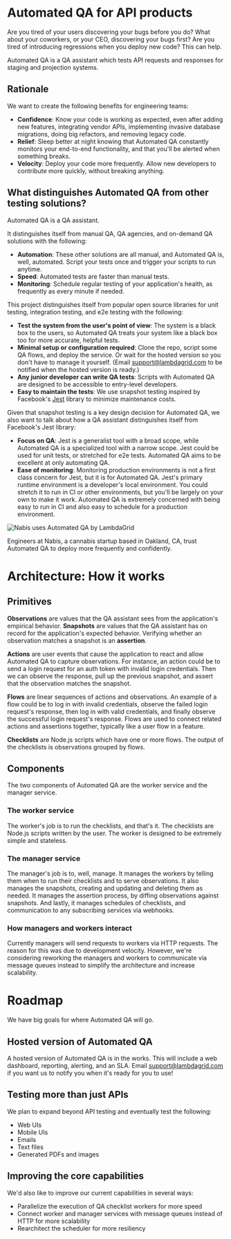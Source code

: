 # Automated QA for API products

Are you tired of your users discovering your bugs before you do? What about your coworkers, or your CEO, discovering your bugs first? Are you tired of introducing regressions when you deploy new code? This can help.

Automated QA is a QA assistant which tests API requests and responses for staging and projection systems.

## Rationale

We want to create the following benefits for engineering teams:
* **Confidence**: Know your code is working as expected, even after adding new features, integrating vendor APIs, implementing invasive database migrations, doing big refactors, and removing legacy code.
* **Relief**: Sleep better at night knowing that Automated QA constantly monitors your end-to-end functionality, and that you'll be alerted when something breaks.
* **Velocity**: Deploy your code more frequently. Allow new developers to contribute more quickly, without breaking anything.

## What distinguishes Automated QA from other testing solutions?

Automated QA is a QA assistant.

It distinguishes itself from manual QA, QA agencies, and on-demand QA solutions with the following:
* **Automation**: These other solutions are all manual, and Automated QA is, well, automated. Script your tests once and trigger your scripts to run anytime.
* **Speed**: Automated tests are faster than manual tests.
* **Monitoring**: Schedule regular testing of your application's health, as frequently as every minute if needed.

This project distinguishes itself from popular open source libraries for unit testing, integration testing, and e2e testing with the following:
* **Test the system from the user's point of view**: The system is a black box to the users, so Automated QA treats your system like a black box too for more accurate, helpful tests.
* **Minimal setup or configuration required**: Clone the repo, script some QA flows, and deploy the service. Or wait for the hosted version so you don't have to manage it yourself. (Email <support@lambdagrid.com> to be notified when the hosted version is ready.)
* **Any junior developer can write QA tests**: Scripts with Automated QA are designed to be accessible to entry-level developers.
* **Easy to maintain the tests**: We use snapshot testing inspired by Facebook's [Jest](https://jestjs.io/) library to minimize maintenance costs.

Given that snapshot testing is a key design decision for Automated QA, we also want to talk about how a QA assistant distinguishes itself from Facebook's Jest library:
* **Focus on QA**: Jest is a generalist tool with a broad scope, while Automated QA is a specialized tool with a narrow scope. Jest could be used for unit tests, or stretched for e2e tests. Automated QA aims to be excellent at only automating QA.
* **Ease of monitoring**: Monitoring production environments is not a first class concern for Jest, but it is for Automated QA. Jest's primary runtime environment is a developer's local environment. You could stretch it to run in CI or other environments, but you'll be largely on your own to make it work. Automated QA is extremely concerned with being easy to run in CI and also easy to schedule for a production environment.

<img src="https://i.imgur.com/wCPlswA.png" alt="Nabis uses Automated QA by LambdaGrid" style="max-width:400px;"/>

Engineers at Nabis, a cannabis startup based in Oakland, CA, trust Automated QA to deploy more frequently and confidently.

# Architecture: How it works

## Primitives

**Observations** are values that the QA assistant sees from the application's empirical behavior. **Snapshots** are values that the QA assistant has on record for the application's expected behavior. Verifying whether an observation matches a snapshot is an **assertion**.

**Actions** are user events that cause the application to react and allow Automated QA to capture observations. For instance, an action could be to send a login request for an auth token with invalid login credentials. Then we can observe the response, pull up the previous snapshot, and assert that the observation matches the snapshot.

**Flows** are linear sequences of actions and observations. An example of a flow could be to log in with invalid credentials, observe the failed login request's response, then log in with valid credentials, and finally observe the successful login request's response. Flows are used to connect related actions and assertions together, typically like a user flow in a feature.

**Checklists** are Node.js scripts which have one or more flows. The output of the checklists is observations grouped by flows.

## Components

The two components of Automated QA are the worker service and the manager service.

### The worker service

The worker's job is to run the checklists, and that's it. The checklists are Node.js scripts written by the user. The worker is designed to be extremely simple and stateless.

### The manager service

The manager's job is to, well, manage. It manages the workers by telling them when to run their checklists and to serve observations. It also manages the snapshots, creating and updating and deleting them as needed. It manages the assertion process, by diffing observations against snapshots. And lastly, it manages schedules of checklists, and communication to any subscribing services via webhooks.

### How managers and workers interact

Currently managers will send requests to workers via HTTP requests. The reason for this was due to development velocity. However, we're considering reworking the managers and workers to communicate via message queues instead to simplify the architecture and increase scalability.

# Roadmap

We have big goals for where Automated QA will go.

## Hosted version of Automated QA

A hosted version of Automated QA is in the works. This will include a web dashboard, reporting, alerting, and an SLA. Email <support@lambdagrid.com> if you want us to notify you when it's ready for you to use!

## Testing more than just APIs

We plan to expand beyond API testing and eventually test the following:
* Web UIs
* Mobile UIs
* Emails
* Text files
* Generated PDFs and images

## Improving the core capabilities

We'd also like to improve our current capabilities in several ways:
* Parallelize the execution of QA checklist workers for more speed
* Connect worker and manager services with message queues instead of HTTP for more scalability
* Rearchitect the scheduler for more resiliency

